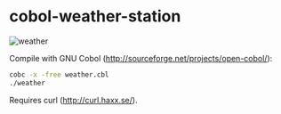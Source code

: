 cobol-weather-station
=====================

![weather](http://azac.pl/github/weather.png)

Compile with GNU Cobol (http://sourceforge.net/projects/open-cobol/):

```bash
cobc -x -free weather.cbl
./weather
```

Requires curl (http://curl.haxx.se/).